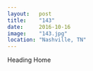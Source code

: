 ```yaml
---
layout:   post
title:    "143"
date:     2016-10-16
image:    "143.jpg"
location: "Nashville, TN"
---
```


Heading Home
